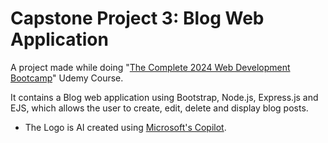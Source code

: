 # Capstone Project 3: Blog Web Application
A project made while doing "[The Complete 2024 Web Development Bootcamp](https://www.udemy.com/course/the-complete-web-development-bootcamp/)" Udemy Course. 

It contains a Blog web application using Bootstrap, Node.js, Express.js and EJS, which allows the user to create, edit, delete and display blog posts.


* The Logo is AI created using [Microsoft's Copilot](https://copilot.microsoft.com/).

